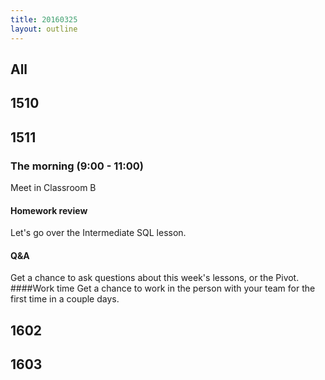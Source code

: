 ```yaml
---
title: 20160325
layout: outline
---
```


## All

## 1510

## 1511

### The morning (9:00 - 11:00)

Meet in Classroom B

#### Homework review
Let's go over the Intermediate SQL lesson.
#### Q&A
Get a chance to ask questions about this week's lessons, or the Pivot.
####Work time
Get a chance to work in the person with your team for the first time in a couple days.

## 1602

## 1603
